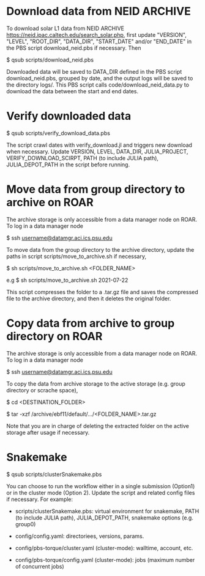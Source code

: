 # Download data from NEID ARCHIVE
 
To download solar L1 data from NEID ARCHIVE https://neid.ipac.caltech.edu/search_solar.php, first update
"VERSION", "LEVEL", "ROOT_DIR", "DATA_DIR", "START_DATE" and/or "END_DATE" in the PBS script download_neid.pbs 
if necessary. Then

$ qsub scripts/download_neid.pbs

Downloaded data will be saved to DATA_DIR defined in the PBS script download_neid.pbs, 
grouped by date, and the output logs will be saved to the directory logs/. This PBS script 
calls code/download_neid_data.py to download the data between the start and end dates.

# Verify downloaded data

$ qsub scripts/verify_download_data.pbs

The script crawl dates with verify_download.jl and triggers new download when necessary. Update VERSION, LEVEL,
DATA_DIR, JULIA_PROJECT, VERIFY_DOWNLOAD_SCIRPT, PATH (to include JULIA path), JULIA_DEPOT_PATH in the script 
before running.

# Move data from group directory to archive on ROAR

The archive storage is only accessible from a data manager node on ROAR. To log in a data manager node

$ ssh username@datamgr.aci.ics.psu.edu

To move data from the group directory to the archive directory, update the paths in script
scripts/move_to_archive.sh if necessary,

$ sh scripts/move_to_archive.sh <FOLDER_NAME>

e.g $ sh scripts/move_to_archive.sh 2021-07-22

This script compresses the folder to a .tar.gz file and saves the compressed file to the archive directory,
and then it deletes the original folder. 

# Copy data from archive to group directory on ROAR

The archive storage is only accessible from a data manager node on ROAR. To log in a data manager node

$ ssh username@datamgr.aci.ics.psu.edu

To copy the data from archive storage to the active storage
(e.g. group directory or scrache space),

$ cd <DESTINATION_FOLDER>

$ tar -xzf /archive/ebf11/default/.../<FOLDER_NAME>.tar.gz

Note that you are in charge of deleting the extracted folder on the active storage after usage if necessary.

# Snakemake

$ qsub scripts/clusterSnakemake.pbs

You can choose to run the workflow either in a single submission (Option1) or in the cluster mode (Option 2). 
Update the script and related config files if necessary. For example:

- scripts/clusterSnakemake.pbs: virtual environment for snakemake, PATH (to include JULIA path), 
JULIA_DEPOT_PATH, snakemake options (e.g. group0)

- config/config.yaml: directoriees, versions, params.

- config/pbs-torque/cluster.yaml (cluster-mode): walltime, account, etc.

- config/pbs-torque/config.yaml (cluster-mode): jobs (maximum number of concurrent jobs)

